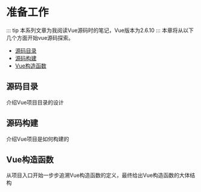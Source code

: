 # 准备工作
::: tip
本系列文章为我阅读Vue源码时的笔记，Vue版本为2.6.10
:::
本章将从以下几个方面开始vue源码探索。
- [源码目录](/blog/vue/v2/prepare/directory)
- [源码构建](/blog/vue/v2/prepare/build)
- [Vue构造函数](/blog/vue/v2/prepare/constructor)

## 源码目录
介绍Vue项目目录的设计

## 源码构建
介绍Vue项目是如何构建的

## Vue构造函数
从项目入口开始一步步追溯Vue构造函数的定义，最终给出Vue构造函数的大体结构